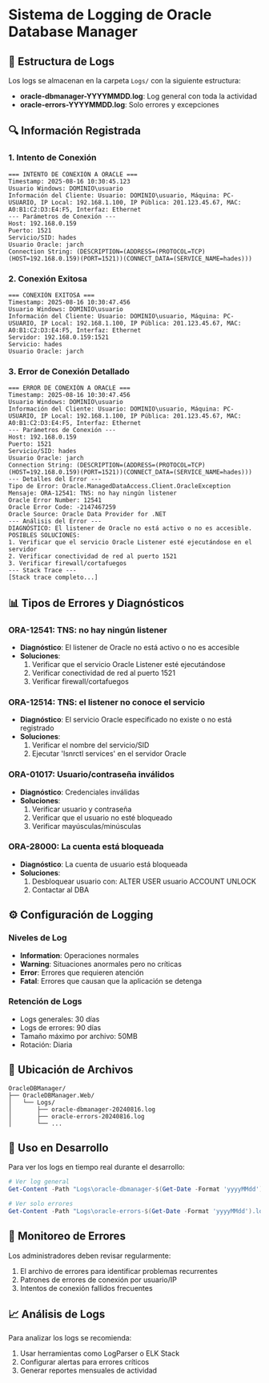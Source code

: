 # Sistema de Logging de Oracle Database Manager

## 📁 Estructura de Logs

Los logs se almacenan en la carpeta `Logs/` con la siguiente estructura:

- **oracle-dbmanager-YYYYMMDD.log**: Log general con toda la actividad
- **oracle-errors-YYYYMMDD.log**: Solo errores y excepciones

## 🔍 Información Registrada

### 1. **Intento de Conexión**
```
=== INTENTO DE CONEXIÓN A ORACLE ===
Timestamp: 2025-08-16 10:30:45.123
Usuario Windows: DOMINIO\usuario
Información del Cliente: Usuario: DOMINIO\usuario, Máquina: PC-USUARIO, IP Local: 192.168.1.100, IP Pública: 201.123.45.67, MAC: A0:B1:C2:D3:E4:F5, Interfaz: Ethernet
--- Parámetros de Conexión ---
Host: 192.168.0.159
Puerto: 1521
Servicio/SID: hades
Usuario Oracle: jarch
Connection String: (DESCRIPTION=(ADDRESS=(PROTOCOL=TCP)(HOST=192.168.0.159)(PORT=1521))(CONNECT_DATA=(SERVICE_NAME=hades)))
```

### 2. **Conexión Exitosa**
```
=== CONEXIÓN EXITOSA ===
Timestamp: 2025-08-16 10:30:47.456
Usuario Windows: DOMINIO\usuario
Información del Cliente: Usuario: DOMINIO\usuario, Máquina: PC-USUARIO, IP Local: 192.168.1.100, IP Pública: 201.123.45.67, MAC: A0:B1:C2:D3:E4:F5, Interfaz: Ethernet
Servidor: 192.168.0.159:1521
Servicio: hades
Usuario Oracle: jarch
```

### 3. **Error de Conexión Detallado**
```
=== ERROR DE CONEXIÓN A ORACLE ===
Timestamp: 2025-08-16 10:30:47.456
Usuario Windows: DOMINIO\usuario
Información del Cliente: Usuario: DOMINIO\usuario, Máquina: PC-USUARIO, IP Local: 192.168.1.100, IP Pública: 201.123.45.67, MAC: A0:B1:C2:D3:E4:F5, Interfaz: Ethernet
--- Parámetros de Conexión ---
Host: 192.168.0.159
Puerto: 1521
Servicio/SID: hades
Usuario Oracle: jarch
Connection String: (DESCRIPTION=(ADDRESS=(PROTOCOL=TCP)(HOST=192.168.0.159)(PORT=1521))(CONNECT_DATA=(SERVICE_NAME=hades)))
--- Detalles del Error ---
Tipo de Error: Oracle.ManagedDataAccess.Client.OracleException
Mensaje: ORA-12541: TNS: no hay ningún listener
Oracle Error Number: 12541
Oracle Error Code: -2147467259
Oracle Source: Oracle Data Provider for .NET
--- Análisis del Error ---
DIAGNÓSTICO: El listener de Oracle no está activo o no es accesible.
POSIBLES SOLUCIONES:
1. Verificar que el servicio Oracle Listener esté ejecutándose en el servidor
2. Verificar conectividad de red al puerto 1521
3. Verificar firewall/cortafuegos
--- Stack Trace ---
[Stack trace completo...]
```

## 📊 Tipos de Errores y Diagnósticos

### ORA-12541: TNS: no hay ningún listener
- **Diagnóstico**: El listener de Oracle no está activo o no es accesible
- **Soluciones**:
  1. Verificar que el servicio Oracle Listener esté ejecutándose
  2. Verificar conectividad de red al puerto 1521
  3. Verificar firewall/cortafuegos

### ORA-12514: TNS: el listener no conoce el servicio
- **Diagnóstico**: El servicio Oracle especificado no existe o no está registrado
- **Soluciones**:
  1. Verificar el nombre del servicio/SID
  2. Ejecutar 'lsnrctl services' en el servidor Oracle

### ORA-01017: Usuario/contraseña inválidos
- **Diagnóstico**: Credenciales inválidas
- **Soluciones**:
  1. Verificar usuario y contraseña
  2. Verificar que el usuario no esté bloqueado
  3. Verificar mayúsculas/minúsculas

### ORA-28000: La cuenta está bloqueada
- **Diagnóstico**: La cuenta de usuario está bloqueada
- **Soluciones**:
  1. Desbloquear usuario con: ALTER USER usuario ACCOUNT UNLOCK
  2. Contactar al DBA

## ⚙️ Configuración de Logging

### Niveles de Log
- **Information**: Operaciones normales
- **Warning**: Situaciones anormales pero no críticas
- **Error**: Errores que requieren atención
- **Fatal**: Errores que causan que la aplicación se detenga

### Retención de Logs
- Logs generales: 30 días
- Logs de errores: 90 días
- Tamaño máximo por archivo: 50MB
- Rotación: Diaria

## 📍 Ubicación de Archivos

```
OracleDBManager/
├── OracleDBManager.Web/
│   └── Logs/
│       ├── oracle-dbmanager-20240816.log
│       ├── oracle-errors-20240816.log
│       └── ...
```

## 🔧 Uso en Desarrollo

Para ver los logs en tiempo real durante el desarrollo:

```powershell
# Ver log general
Get-Content -Path "Logs\oracle-dbmanager-$(Get-Date -Format 'yyyyMMdd').log" -Tail 50 -Wait

# Ver solo errores
Get-Content -Path "Logs\oracle-errors-$(Get-Date -Format 'yyyyMMdd').log" -Tail 50 -Wait
```

## 🚨 Monitoreo de Errores

Los administradores deben revisar regularmente:
1. El archivo de errores para identificar problemas recurrentes
2. Patrones de errores de conexión por usuario/IP
3. Intentos de conexión fallidos frecuentes

## 📈 Análisis de Logs

Para analizar los logs se recomienda:
1. Usar herramientas como LogParser o ELK Stack
2. Configurar alertas para errores críticos
3. Generar reportes mensuales de actividad
